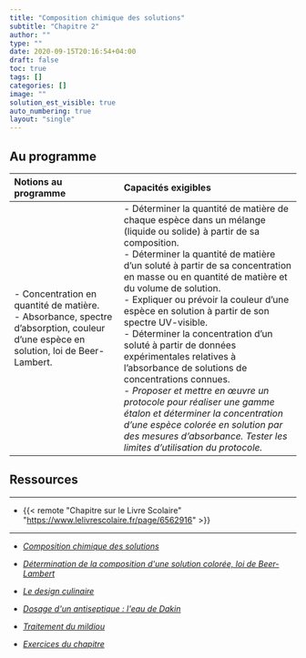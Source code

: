 ```yaml
---
title: "Composition chimique des solutions"
subtitle: "Chapitre 2"
author: ""
type: ""
date: 2020-09-15T20:16:54+04:00
draft: false
toc: true
tags: []
categories: []
image: ""
solution_est_visible: true
auto_numbering: true
layout: "single"
---
```


## Au programme

| Notions au programme | Capacités exigibles |
|:---|:---|
| - Concentration en quantité de matière. <br />- Absorbance, spectre d’absorption, couleur d’une espèce en solution, loi de Beer-Lambert.    |  - Déterminer la quantité de matière de chaque espèce dans un mélange (liquide ou solide) à partir de sa composition. <br />- Déterminer la quantité de matière d’un soluté à partir de sa concentration en masse ou en quantité de matière et du volume de solution. <br />- Expliquer ou prévoir la couleur d’une espèce en solution à partir de son spectre UV-visible. <br />- Déterminer la concentration d’un soluté à partir de données expérimentales relatives à l’absorbance de solutions de concentrations connues. <br />- *Proposer et mettre en œuvre un protocole pour réaliser une gamme étalon et déterminer la concentration d’une espèce colorée en solution par des mesures d’absorbance. Tester les limites d’utilisation du protocole.*    |

## Ressources

----

- {{< remote "Chapitre sur le Livre Scolaire" "https://www.lelivrescolaire.fr/page/6562916" >}}

----

- [*Composition chimique des solutions*](1-composition-chimique-solutions)

- [*Détermination de la composition d'une solution colorée, loi de Beer-Lambert*](2-beer-lambert)

- [*Le design culinaire*](3-design-culinaire)

- [*Dosage d'un antiseptique : l'eau de Dakin*](4-eau-dakin)

- [*Traitement du mildiou*](6-traitement-mildiou)

- [*Exercices du chapitre*](5-exercices)
